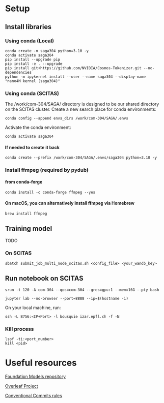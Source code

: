 # Setup
## Install libraries
### Using conda (Local)
```
conda create -n saga304 python=3.10 -y
conda activate saga304
pip install --upgrade pip
pip install -e . --upgrade
pip install git+https://github.com/NVIDIA/Cosmos-Tokenizer.git --no-dependencies
python -m ipykernel install --user --name saga304 --display-name "nano4M kernel (saga304)"
```

### Using conda (SCITAS)
The /work/com-304/SAGA/ directory is designed to be our shared directory on the SCITAS cluster.
Create a new search place for conda environments:
```
conda config --append envs_dirs /work/com-304/SAGA/.envs
```
Activate the conda environment:
```
conda activate saga304
```

#### If needed to create it back
```
conda create --prefix /work/com-304/SAGA/.envs/saga304 python=3.10 -y
```

### Install ffmpeg (required by pydub) 

#### from conda-forge
```
conda install -c conda-forge ffmpeg --yes
```
#### On macOS, you can alternatively install ffmpeg via Homebrew
```
brew install ffmpeg
```

## Training model
TODO

### On SCITAS
```
sbatch submit_job_multi_node_scitas.sh <config_file> <your_wandb_key>
```


## Run notebook on SCITAS
```
srun -t 120 -A com-304 --qos=com-304 --gres=gpu:1 --mem=16G --pty bash
```
```
jupyter lab --no-browser --port=8888 --ip=$(hostname -i)
```
On your local machine, run:
```
ssh -L 8756:<IP+Port> -l bousquie izar.epfl.ch -f -N
```

### Kill process
```
lsof -ti:<port_number>
kill <pid>
```

# Useful resources
[Foundation Models repository](https://github.com/EPFL-VILAB/com-304-FM-project)

[Overleaf Project](https://www.overleaf.com/read/brbpqrkfsnmn#35fa19)

[Conventional Commits rules](https://www.conventionalcommits.org/en/v1.0.0/)
